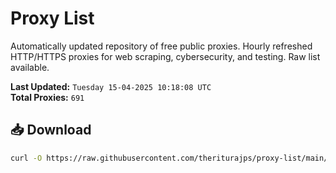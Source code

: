# Proxy List

Automatically updated repository of free public proxies. Hourly refreshed HTTP/HTTPS proxies for web scraping, cybersecurity, and testing. Raw list available.

**Last Updated:** `Tuesday 15-04-2025 10:18:08 UTC`  
**Total Proxies:** `691`

## 📥 Download
```bash
curl -O https://raw.githubusercontent.com/theriturajps/proxy-list/main/proxies.txt
